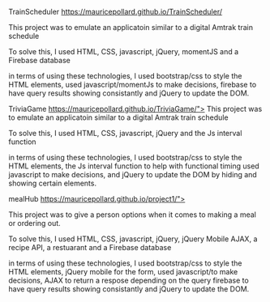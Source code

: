 TrainScheduler
https://mauricepollard.github.io/TrainScheduler/

This project was to emulate an applicatoin similar to a digital Amtrak train schedule

To solve this, I used HTML, CSS, javascript, jQuery, momentJS and a Firebase database

in terms of using these technologies, I used bootstrap/css to style the HTML elements, used javascript/momentJs to make decisions, firebase to have query results showing consistantly and jQuery to update the DOM.



TriviaGame
https://mauricepollard.github.io/TriviaGame/">
This project was to emulate an applicatoin similar to a digital Amtrak train schedule

To solve this, I used HTML, CSS, javascript, jQuery and the Js interval function

in terms of using these technologies, I used bootstrap/css to style the HTML elements, the Js interval function to help with functional timing used javascript to make decisions, and jQuery to update the DOM by hiding and showing certain elements.



mealHub
https://mauricepollard.github.io/project1/">

This project was to give a person options when it comes to making a meal or ordering out.

To solve this, I used HTML, CSS, javascript, jQuery, jQuery Mobile AJAX, a recipe API, a restuarant and a Firebase database

in terms of using these technologies, I used bootstrap/css to style the HTML elements, jQuery mobile for the form, used javascript/to make decisions, AJAX to return a respose depending on the query firebase to have query results showing consistantly and jQuery to update the DOM.
  